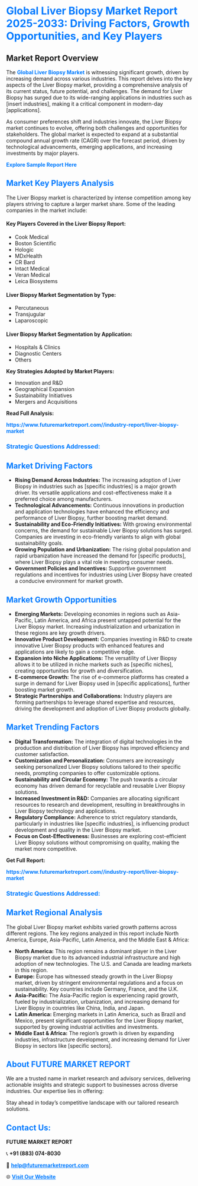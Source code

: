 <h1 style="color: #007BFF;">Global Liver Biopsy Market Report 2025-2033: Driving Factors, Growth Opportunities, and Key Players</h1>

<section id="overview">
<h2>Market Report Overview</h2>
<p>The <a href="https://www.futuremarketreport.com//industry-report/liver-biopsy-market" style="color: #007BFF; text-decoration: none;"><strong>Global Liver Biopsy Market</strong></a> is witnessing significant growth, driven by increasing demand across various industries. This report delves into the key aspects of the Liver Biopsy market, providing a comprehensive analysis of its current status, future potential, and challenges. The demand for Liver Biopsy has surged due to its wide-ranging applications in industries such as [insert industries], making it a critical component in modern-day [applications].</p>
<p>As consumer preferences shift and industries innovate, the Liver Biopsy market continues to evolve, offering both challenges and opportunities for stakeholders. The global market is expected to expand at a substantial compound annual growth rate (CAGR) over the forecast period, driven by technological advancements, emerging applications, and increasing investments by major players.</p>
</section>

<section id="overview">
<p><a href="https://www.futuremarketreport.com//request-sample/reportId=63607" style="color: #007BFF; text-decoration: none;"><strong>Explore Sample Report Here</strong></a></p>
</section>

<section id="key-players">
<h2 style="color: #007BFF;">Market Key Players Analysis</h2>
<p>The Liver Biopsy market is characterized by intense competition among key players striving to capture a larger market share. Some of the leading companies in the market include:</p>
<h4>Key Players Covered in the Liver Biopsy Report:</h4>
<ul><li>Cook Medical</li><li>Boston Scientific</li><li>Hologic</li><li>MDxHealth</li><li>CR Bard</li><li>Intact Medical</li><li>Veran Medical</li><li>Leica Biosystems</li></ul>
<h4>Liver Biopsy Market Segmentation by Type:</h4>
<ul><li>Percutaneous</li><li>Transjugular</li><li>Laparoscopic</li></ul>

<h4>Liver Biopsy Market Segmentation by Application:</h4>
<ul><li>Hospitals &amp; Clinics</li><li>Diagnostic Centers</li><li>Others</li></ul>
<p><strong>Key Strategies Adopted by Market Players:</strong></p>
<ul>
<li>Innovation and R&D</li>
<li>Geographical Expansion</li>
<li>Sustainability Initiatives</li>
<li>Mergers and Acquisitions</li>
</ul>
</section>

<section>
<p><strong>Read Full Analysis: </strong></p><a href="https://www.futuremarketreport.com//industry-report/liver-biopsy-market" style="color: #007BFF; text-decoration: none;"><strong>https://www.futuremarketreport.com//industry-report/liver-biopsy-market</strong></a>
<h3 style="color: #007BFF;">Strategic Questions Addressed:</h3>
</section>

<section id="driving-factors">
<h2 style="color: #007BFF;">Market Driving Factors</h2>
<ul>
<li><strong>Rising Demand Across Industries:</strong> The increasing adoption of Liver Biopsy in industries such as [specific industries] is a major growth driver. Its versatile applications and cost-effectiveness make it a preferred choice among manufacturers.</li>
<li><strong>Technological Advancements:</strong> Continuous innovations in production and application technologies have enhanced the efficiency and performance of Liver Biopsy, further boosting market demand.</li>
<li><strong>Sustainability and Eco-Friendly Initiatives:</strong> With growing environmental concerns, the demand for sustainable Liver Biopsy solutions has surged. Companies are investing in eco-friendly variants to align with global sustainability goals.</li>
<li><strong>Growing Population and Urbanization:</strong> The rising global population and rapid urbanization have increased the demand for [specific products], where Liver Biopsy plays a vital role in meeting consumer needs.</li>
<li><strong>Government Policies and Incentives:</strong> Supportive government regulations and incentives for industries using Liver Biopsy have created a conducive environment for market growth.</li>
</ul>
</section>

<section id="growth-opportunities">
<h2 style="color: #007BFF;">Market Growth Opportunities</h2>
<ul>
<li><strong>Emerging Markets:</strong> Developing economies in regions such as Asia-Pacific, Latin America, and Africa present untapped potential for the Liver Biopsy market. Increasing industrialization and urbanization in these regions are key growth drivers.</li>
<li><strong>Innovative Product Development:</strong> Companies investing in R&D to create innovative Liver Biopsy products with enhanced features and applications are likely to gain a competitive edge.</li>
<li><strong>Expansion into Niche Applications:</strong> The versatility of Liver Biopsy allows it to be utilized in niche markets such as [specific niches], creating opportunities for growth and diversification.</li>
<li><strong>E-commerce Growth:</strong> The rise of e-commerce platforms has created a surge in demand for Liver Biopsy used in [specific applications], further boosting market growth.</li>
<li><strong>Strategic Partnerships and Collaborations:</strong> Industry players are forming partnerships to leverage shared expertise and resources, driving the development and adoption of Liver Biopsy products globally.</li>
</ul>
</section>

<section id="trending-factors">
<h2 style="color: #007BFF;">Market Trending Factors</h2>
<ul>
<li><strong>Digital Transformation:</strong> The integration of digital technologies in the production and distribution of Liver Biopsy has improved efficiency and customer satisfaction.</li>
<li><strong>Customization and Personalization:</strong> Consumers are increasingly seeking personalized Liver Biopsy solutions tailored to their specific needs, prompting companies to offer customizable options.</li>
<li><strong>Sustainability and Circular Economy:</strong> The push towards a circular economy has driven demand for recyclable and reusable Liver Biopsy solutions.</li>
<li><strong>Increased Investment in R&D:</strong> Companies are allocating significant resources to research and development, resulting in breakthroughs in Liver Biopsy technology and applications.</li>
<li><strong>Regulatory Compliance:</strong> Adherence to strict regulatory standards, particularly in industries like [specific industries], is influencing product development and quality in the Liver Biopsy market.</li>
<li><strong>Focus on Cost-Effectiveness:</strong> Businesses are exploring cost-efficient Liver Biopsy solutions without compromising on quality, making the market more competitive.</li>
</ul>
</section>

<section>
<p><strong>Get Full Report: </strong></p><a href="https://www.futuremarketreport.com//industry-report/liver-biopsy-market" style="color: #007BFF; text-decoration: none;"><strong>https://www.futuremarketreport.com//industry-report/liver-biopsy-market</strong></a>
<h3 style="color: #007BFF;">Strategic Questions Addressed:</h3>
</section>


<section id="regional-analysis">
<h2 style="color: #007BFF;">Market Regional Analysis</h2>
<p>The global Liver Biopsy market exhibits varied growth patterns across different regions. The key regions analyzed in this report include North America, Europe, Asia-Pacific, Latin America, and the Middle East & Africa:</p>
<ul>
<li><strong>North America:</strong> This region remains a dominant player in the Liver Biopsy market due to its advanced industrial infrastructure and high adoption of new technologies. The U.S. and Canada are leading markets in this region.</li>
<li><strong>Europe:</strong> Europe has witnessed steady growth in the Liver Biopsy market, driven by stringent environmental regulations and a focus on sustainability. Key countries include Germany, France, and the U.K.</li>
<li><strong>Asia-Pacific:</strong> The Asia-Pacific region is experiencing rapid growth, fueled by industrialization, urbanization, and increasing demand for Liver Biopsy in countries like China, India, and Japan.</li>
<li><strong>Latin America:</strong> Emerging markets in Latin America, such as Brazil and Mexico, present significant opportunities for the Liver Biopsy market, supported by growing industrial activities and investments.</li>
<li><strong>Middle East & Africa:</strong> The region’s growth is driven by expanding industries, infrastructure development, and increasing demand for Liver Biopsy in sectors like [specific sectors].</li>
</ul>
</section>

<footer>
<h2 style="color: #007BFF;">About FUTURE MARKET REPORT</h2>
<p>We are a trusted name in market research and advisory services, delivering actionable insights and strategic support to businesses across diverse industries. Our expertise lies in offering:</p>

<p>Stay ahead in today’s competitive landscape with our tailored research solutions.</p>

<h2 style="color: #007BFF;">Contact Us:</h2>
<p><strong>FUTURE MARKET REPORT</strong></p>
<p>📞 <strong>+91 (883) 074-8030</strong></p>
<p>📧 <strong><a href="mailto:help@futuremarketreport.com" style="color: #007BFF;">help@futuremarketreport.com</a></strong></p>
<p>🌐 <strong><a href="https://www.futuremarketreport.com/" style="color: #007BFF;">Visit Our Website</a></strong></p>
</footer>